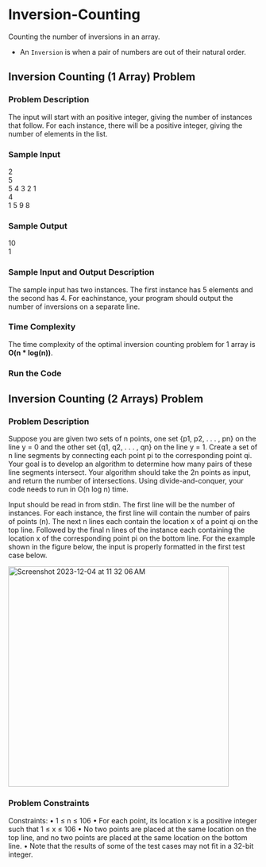 # Inversion-Counting
Counting the number of inversions in an array.
- An `Inversion` is when a pair of numbers are out of their natural order.

## Inversion Counting (1 Array) Problem

### Problem Description
The input will start with an positive integer, giving the number of instances that follow. For each instance, there will be a positive integer, giving the number of elements in the list.

### Sample Input
2<br>
5<br>
5 4 3 2 1<br>
4<br>
1 5 9 8

### Sample Output
10<br>
1

### Sample Input and Output Description
The sample input has two instances. The first instance has 5 elements and the second has 4. For eachinstance, your program should output the number of inversions on a separate line.

### Time Complexity
The time complexity of the optimal inversion counting problem for 1 array is **O(n * log(n))**.

### Run the Code


## Inversion Counting (2 Arrays) Problem

### Problem Description
Suppose you are given two sets of n points, one set {p1, p2, . . . , pn} on the line y = 0 and the other
set {q1, q2, . . . , qn} on the line y = 1. Create a set of n line segments by connecting each point pi to
the corresponding point qi. Your goal is to develop an algorithm to determine how many pairs of these
line segments intersect. Your algorithm should take the 2n points as input, and return the number of
intersections. Using divide-and-conquer, your code needs to run in O(n log n) time.


Input should be read in from stdin. The first line will be the number of instances. For each instance,
the first line will contain the number of pairs of points (n). The next n lines each contain the location x
of a point qi on the top line. Followed by the final n lines of the instance each containing the location x
of the corresponding point pi on the bottom line. For the example shown in the figure below, the input is properly
formatted in the first test case below.

<img width="444" alt="Screenshot 2023-12-04 at 11 32 06 AM" src="https://github.com/adityakmehrotra/Inversion-Counting/assets/24847438/79a2ab06-1ab4-4cda-9dda-c79fa063e603">


### Problem Constraints
Constraints:
• 1 ≤ n ≤ 106
• For each point, its location x is a positive integer such that 1 ≤ x ≤ 106
• No two points are placed at the same location on the top line, and no two points are placed at the
same location on the bottom line.
• Note that the results of some of the test cases may not fit in a 32-bit integer.
